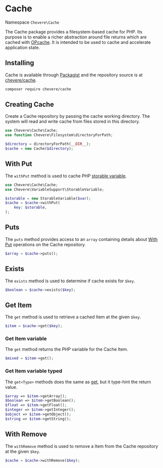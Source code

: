 # Cache

Namespace `Chevere\Cache`

The Cache package provides a filesystem-based cache for PHP. Its purpose is to enable a richer abstraction around file returns which are cached with [OPcache](https://www.php.net/opcache). It is intended to be used to cache and accelerate application state.

## Installing

Cache is available through [Packagist](https://packagist.org/packages/chevere/cache) and the repository source is at [chevere/cache](https://github.com/chevere/cache).

```sh
composer require chevere/cache
```

## Creating Cache

Create a Cache repository by passing the cache working directory. The system will read and write cache from files stored in this directory.

```php
use Chevere\Cache\Cache;
use function Chevere\Filesystem\directoryForPath;

$directory = directoryForPath(__DIR__);
$cache = new Cache($directory);
```

## With Put

The `withPut` method is used to cache PHP [storable variable](./var-support.md#storablevariable).

```php
use Chevere\Cache\Cache;
use Chevere\VariableSupport\StorableVariable;

$storable = new StorableVariable($var);
$cache = $cache->withPut(
    key: $storable,
);
```

## Puts

The `puts` method provides access to an `array` containing details about [With Put](#with-put) operations on the Cache repository.

```php
$array = $cache->puts();
```

## Exists

The `exists` method is used to determine if cache exists for `$key`.

```php
$boolean = $cache->exists($key);
```

## Get Item

The `get` method is used to retrieve a cached Item at the given `$key`.

```php
$item = $cache->get($key);
```

### Get Item variable

The `get` method returns the PHP variable for the Cache Item.

```php
$mixed = $item->get();
```

### Get Item variable typed

The `get<Type>` methods does the same as [get](#get-item-variable), but it type-hint the return value.

```php
$array => $item->getArray();
$boolean => $item->getBoolean();
$float => $item->getFloat();
$integer => $item->getInteger();
$object => $item->getObject();
$string => $item->getString();
```

## With Remove

The `withRemove` method is used to remove a Item from the Cache repository at the given `$key`.

```php
$cache = $cache->withRemove($key);
```
